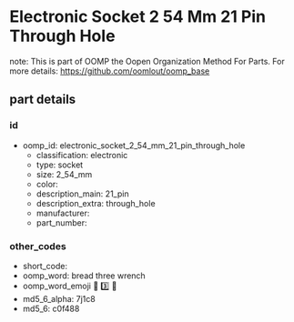 # Electronic Socket 2 54 Mm 21 Pin Through Hole  

note: This is part of OOMP the Oopen Organization Method For Parts. For more details: https://github.com/oomlout/oomp_base

##  part details





### id
* oomp_id: electronic_socket_2_54_mm_21_pin_through_hole
  * classification: electronic
  * type: socket
  * size: 2_54_mm
  * color: 
  * description_main: 21_pin
  * description_extra: through_hole
  * manufacturer: 
  * part_number: 

### other_codes
* short_code: 
* oomp_word: bread three wrench
* oomp_word_emoji :bread: :three: :wrench:
* md5_6_alpha: 7j1c8
* md5_6: c0f488